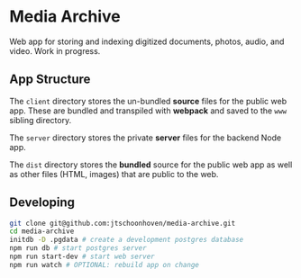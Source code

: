 # Media Archive

Web app for storing and indexing digitized documents, photos, audio, and video. Work in progress.

## App Structure

The `client` directory stores the un-bundled **source** files for the public web app. These are bundled and transpiled with **webpack** and saved to the `www` sibling directory.

The `server` directory stores the private **server** files for the backend Node app.

The `dist` directory stores the **bundled** source for the public web app as well as other files (HTML, images) that are public to the web.

## Developing

```sh
git clone git@github.com:jtschoonhoven/media-archive.git
cd media-archive
initdb -D .pgdata # create a development postgres database
npm run db # start postgres server
npm run start-dev # start web server
npm run watch # OPTIONAL: rebuild app on change
```
